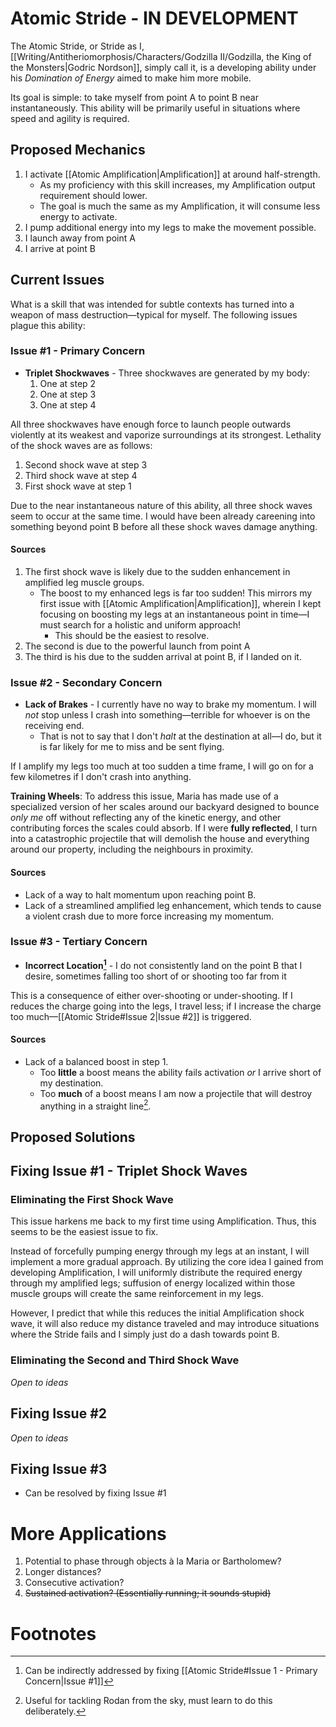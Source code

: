 # Atomic Stride - IN DEVELOPMENT

The Atomic Stride, or Stride as I, [[Writing/Antitheriomorphosis/Characters/Godzilla II/Godzilla, the King of the Monsters|Godric Nordson]], simply call it, is a developing ability under his *Domination of Energy* aimed to make him more mobile.

Its goal is simple: to take myself from point A to point B near instantaneously. This ability will be primarily useful in situations where speed and agility is required.

## Proposed Mechanics

1. I activate [[Atomic Amplification|Amplification]] at around half-strength.
	- As my proficiency with this skill increases, my Amplification output requirement should lower.
	- The goal is much the same as my Amplification, it will consume less energy to activate.
2. I pump additional energy into my legs to make the movement possible.
3. I launch away from point A
4. I arrive at point B

## Current Issues

What is a skill that was intended for subtle contexts has turned into a weapon of mass destruction—typical for myself. The following issues plague this ability:

### Issue #1 - Primary Concern

- **Triplet Shockwaves** - Three shockwaves are generated by my body:
	1. One at step 2
	2. One at step 3
	3. One at step 4

All three shockwaves have enough force to launch people outwards violently at its weakest and vaporize surroundings at its strongest. Lethality of the shock waves are as follows:

1. Second shock wave at step 3
2. Third shock wave at step 4
3. First shock wave at step 1

Due to the near instantaneous nature of this ability, all three shock waves seem to occur at the same time. I would have been already careening into something beyond point B before all these shock waves damage anything.

#### Sources

1. The first shock wave is likely due to the sudden enhancement in amplified leg muscle groups.
	- The boost to my enhanced legs is far too sudden! This mirrors my first issue with [[Atomic Amplification|Amplification]], wherein I kept focusing on boosting my legs at an instantaneous point in time—I must search for a holistic and uniform approach!
		- This should be the easiest to resolve.
2. The second is due to the powerful launch from point A
3. The third is his due to the sudden arrival at point B, if I landed on it.

### Issue #2 - Secondary Concern

- **Lack of Brakes** - I currently have no way to brake my momentum. I will *not* stop unless I crash into something—terrible for whoever is on the receiving end.
	- That is not to say that I don't *halt* at the destination at all—I do, but it is far likely for me to miss and be sent flying.

If I amplify my legs too much at too sudden a time frame, I will go on for a few kilometres if I don't crash into anything.

**Training Wheels**: To address this issue, Maria has made use of a specialized version of her scales around our backyard designed to bounce *only me* off without reflecting any of the kinetic energy, and other contributing forces the scales could absorb. If I were **fully reflected**, I turn into a catastrophic projectile that will demolish the house and everything around our property, including the neighbours in proximity.

#### Sources

- Lack of a way to halt momentum upon reaching point B.
- Lack of a streamlined amplified leg enhancement, which tends to cause a violent crash due to more force increasing my momentum.

### Issue #3 - Tertiary Concern

- **Incorrect Location[^1]** - I do not consistently land on the point B that I desire, sometimes falling too short of or shooting too far from it

This is a consequence of either over-shooting or under-shooting. If I reduces the charge going into the legs, I travel less; if I increase the charge too much—[[Atomic Stride#Issue 2|Issue #2]] is triggered.

#### Sources

- Lack of a balanced boost in step 1.
	- Too **little** a boost means the ability fails activation *or* I arrive short of my destination.
	- Too **much** of a boost means I am now a projectile that will destroy anything in a straight line[^2].

## Proposed Solutions

## Fixing Issue #1 - Triplet Shock Waves

### Eliminating the First Shock Wave

This issue harkens me back to my first time using Amplification. Thus, this seems to be the easiest issue to fix.

Instead of forcefully pumping energy through my legs at an instant, I will implement a more gradual approach. By utilizing the core idea I gained from developing Amplification, I will uniformly distribute the required energy through my amplified legs; suffusion of energy localized within those muscle groups will create the same reinforcement in my legs.

However, I predict that while this reduces the initial Amplification shock wave, it will also reduce my distance traveled and may introduce situations where the Stride fails and I simply just do a dash towards point B.

### Eliminating the Second and Third Shock Wave

*Open to ideas*

## Fixing Issue #2

*Open to ideas*

## Fixing Issue #3

- Can be resolved by fixing Issue #1

# More Applications

1. Potential to phase through objects à la Maria or Bartholomew?
2. Longer distances?
3. Consecutive activation?
4. ~~Sustained activation? (Essentially running; it sounds stupid)~~

# Footnotes

[^1]: Can be indirectly addressed by fixing [[Atomic Stride#Issue 1 - Primary Concern|Issue #1]]
[^2]: Useful for tackling Rodan from the sky, must learn to do this deliberately.